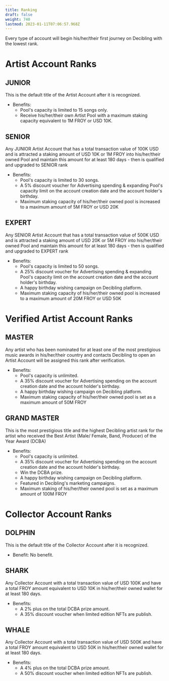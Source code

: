 ```yaml
---
title: Ranking
draft: false
weight: 740
lastmod: 2023-01-11T07:06:57.968Z
---
```

Every type of account will begin his/her/their first journey on Decibling with the lowest rank.

# Artist Account Ranks

## JUNIOR
This is the default title of the Artist Account after it is recognized.
- Benefits: 	
    - Pool's capacity is limited to 15 songs only.
    - Receive his/her/their own Artist Pool with a maximum staking capacity equivalent to 1M FROY or USD 10K.


## SENIOR
Any JUNIOR Artist Account that has a total transaction value of 100K USD and is attracted a staking amount of USD 10K or 1M FROY into his/her/their owned Pool and maintain this amount for at least 180 days - then is qualified and upgraded to SENIOR rank
- Benefits:
    - Pool's capacity is limited to 30 songs.
    - A 5% discount voucher for Advertising spending & expanding Pool's capacity limit on the account creation date and the account holder's birthday.
    - Maximum staking capacity of his/her/their owned pool is increased to a maximum amount of 5M FROY or USD 20K

## EXPERT
Any SENIOR Artist Account that has a total transaction value of 500K USD and is attracted a staking amount of USD 20K or 5M FROY into his/her/their owned Pool and maintain this amount for at least 180 days - then is qualified and upgraded to EXPERT rank
- Benefits:
    - Pool's capacity is limited to 50 songs.
    - A 25% discount voucher for Advertising spending & expanding Pool's capacity limit on the account creation date and the account holder's birthday.
    - A happy birthday wishing campaign on Decibling platform.
    - Maximum staking capacity of his/her/their owned pool is increased to a maximum amount of 20M FROY or USD 50K

# Verified Artist Account Ranks
## MASTER
Any artist who has been nominated for at least one of the most prestigious music awards in his/her/their country and contacts Decibling to open an Artist Account will be assigned this rank after verification.
- Benefits:
    - Pool's capacity is unlimited.
    - A 35% discount voucher for Advertising spending on the account creation date and the account holder's birthday.
    - A happy birthday wishing campaign on Decibling platform.
    - Maximum staking capacity of his/her/their owned pool is set as a maximum amount of 50M FROY

## GRAND MASTER
This is the most prestigious title and the highest Decibling artist rank for the artist who received the Best Artist (Male/ Female, Band, Producer) of the Year Award (DCBA)
- Benefits:
    - Pool's capacity is unlimited.
    - A 35% discount voucher for Advertising spending on the account creation date and the account holder's birthday.
    - Win the DCBA prize.
    - A happy birthday wishing campaign on Decibling platform.
    - Featured in Decibling's marketing campaigns.
    - Maximum staking of his/her/their owned pool is set as a maximum amount of 100M FROY

# Collector Account Ranks
## DOLPHIN
This is the default title of the Collector Account after it is recognized.
- Benefit:	No benefit.

## SHARK
Any Collector Account with a total transaction value of USD 100K and have a total FROY amount equivalent to USD 10K in his/her/their owned wallet for at least 180 days.
- Benefits:
    - A 2% plus on the total DCBA prize amount.
    - A 35% discount voucher when limited edition NFTs are publish.

## WHALE
Any Collector Account with a total transaction value of USD 500K and have a total FROY amount equivalent to USD 50K in his/her/their owned wallet for at least 180 days.
- Benefits:
    - A 4% plus on the total DCBA prize amount.
	- A 50% discount voucher when limited edition NFTs are publish.

